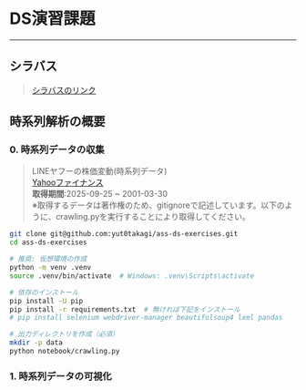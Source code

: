 # DS演習課題
---
## シラバス
> [シラバスのリンク](https://room.chuo-u.ac.jp/ct/syllabus_5646175)

## 時系列解析の概要
### 0. 時系列データの収集
> LINEヤフーの株価変動(時系列データ)<br>[Yahooファイナンス](https://finance.yahoo.co.jp/quote/4689.T/history)<br>**取得期間**:2025-09-25 ~ 2001-03-30<br>※取得するデータは著作権のため、gitignoreで記述しています。以下のように、crawling.pyを実行することにより取得してください。

```bash
git clone git@github.com:yut0takagi/ass-ds-exercises.git
cd ass-ds-exercises

# 推奨: 仮想環境の作成
python -m venv .venv
source .venv/bin/activate  # Windows: .venv\Scripts\activate

# 依存のインストール
pip install -U pip
pip install -r requirements.txt  # 無ければ下記をインストール
# pip install selenium webdriver-manager beautifulsoup4 lxml pandas

# 出力ディレクトリを作成（必須）
mkdir -p data
python notebook/crawling.py
```


### 1. 時系列データの可視化

